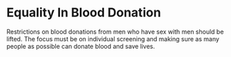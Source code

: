 Equality In Blood Donation
==========================

Restrictions on blood donations from men who have sex with men should be 
lifted. The focus must be on individual screening and making sure as 
many people as possible can donate blood and save lives.
